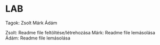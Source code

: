 # LAB
Tagok:
Zsolt
Márk
Ádám

Zsolt: Readme file feltöltése/létrehozása
Márk: Readme file lemásolása
Ádám: Readme file lemásolása

